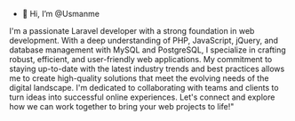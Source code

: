 - 👋 Hi, I’m @Usmanme

I'm a passionate Laravel developer with a strong foundation in web development. With a deep understanding of PHP, JavaScript, jQuery, and database management with MySQL and PostgreSQL, I specialize in crafting robust, efficient, and user-friendly web applications. My commitment to staying up-to-date with the latest industry trends and best practices allows me to create high-quality solutions that meet the evolving needs of the digital landscape. I'm dedicated to collaborating with teams and clients to turn ideas into successful online experiences. Let's connect and explore how we can work together to bring your web projects to life!"
<!---
Usmanme/Usmanme is a ✨ special ✨ repository because its `README.md` (this file) appears on your GitHub profile.
You can click the Preview link to take a look at your changes.
--->

